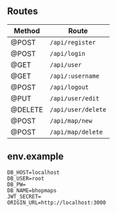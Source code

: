 ## Routes

| Method | Route|
|--------|--------|
| @POST| `/api/register`|
| @POST| `/api/login`|
| @GET |`/api/user`|
| @GET |`/api/:username`|
| @POST| `/api/logout`|
| @PUT |`/api/user/edit`|
| @DELETE| `/api/user/delete`|
| @POST| `/api/map/new`|
| @POST| `/api/map/delete`|




## env.example
```
DB_HOST=localhost
DB_USER=root
DB_PW=
DB_NAME=bhopmaps
JWT_SECRET=
ORIGIN_URL=http://localhost:3000
```